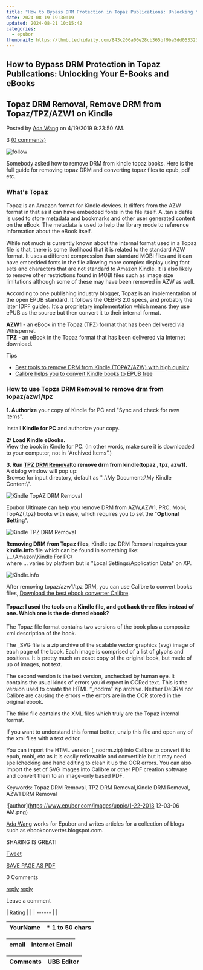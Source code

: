 ```yaml
---
title: "How to Bypass DRM Protection in Topaz Publications: Unlocking Your E-Books and eBooks"
date: 2024-08-19 19:30:19
updated: 2024-08-21 10:15:42
categories:
  - epubor
thumbnail: https://thmb.techidaily.com/843c206a00e28cb365bf9ba5dd05332331c8b283e7e323acfc8d381ef1640599.jpg
---
```


## How to Bypass DRM Protection in Topaz Publications: Unlocking Your E-Books and eBooks

## Topaz DRM Removal, Remove DRM from Topaz/TPZ/AZW1 on Kindle

Posted by [Ada Wang](https://plus.google.com/+AdaWang/posts) on 4/19/2019 9:23:50 AM.

3 [(0 comments)](http://www.epubor.com/#comment-area) 



![follow](http://www.epubor.com/images/follow.png)

Somebody asked how to remove DRM from kindle topaz books. Here is the full guide for removing topaz DRM and converting topaz files to epub, pdf etc.

###  What's Topaz 

Topaz is an Amazon format for Kindle devices. It differs from the AZW format in that as it can have embedded fonts in the file itself. A .tan sidefile is used to store metadata and bookmarks and other user generated content on the eBook. The metadata is used to help the library mode to reference information about the eBook itself.   
  
While not much is currently known about the internal format used in a Topaz file is that, there is some likelihood that it is related to the standard AZW format. It uses a different compression than standard MOBI files and it can have embedded fonts in the file allowing more complex display using font sets and characters that are not standard to Amazon Kindle. It is also likely to remove other restrictions found in MOBI files such as image size limitations although some of these may have been removed in AZW as well.   
  
According to one publishing industry blogger, Topaz is an implementation of the open EPUB standard. It follows the OEBPS 2.0 specs, and probably the later IDPF guides. It’s a proprietary implementation which means they use ePUB as the source but then convert it to their internal format.  
  
**AZW1** \- an eBook in the Topaz (TPZ) format that has been delivered via Whispernet.   
**TPZ** \- an eBook in the Topaz format that has been delivered via Internet download. 

Tips

* [Best tools to remove DRM from Kindle (TOPAZ/AZW) with high quality](https://tools.techidaily.com/epubor/products/)
* [Calibre helps you to convert Kindle books to EPUB free](https://tools.techidaily.com/epubor/products/)

### **How to use Topza DRM Removal to remove drm from topaz/azw1/tpz**

**1\. Authorize** your copy of Kindle for PC and "Sync and check for new items".

Install **Kindle for PC** and authorize your copy.

**2: Load Kindle eBooks.**  
View the book in Kindle for PC. (In other words, make sure it is downloaded to your computer, not in “Archived Items”.)

**3\. Run [TPZ DRM Removal](https://tools.techidaily.com/epubor/ultimate/)to remove drm from kindle(topaz , tpz, azw1).**   
[](https://tools.techidaily.com/epubor/ultimate/) [](https://tools.techidaily.com/epubor/ultimate/) A dialog window will pop up:  
Browse for input directory, default as "..\\My Documents\\My Kindle Content\\".

![Kindle TopAZ DRM Removal](https://www.epubor.com/images/kindledrmremoval.jpg "Kindle DRM Removal")

Epubor Ultimate can help you remove DRM from AZW,AZW1, PRC, Mobi, TopAZ(.tpz) books with ease, which requires you to set the "**Optional Setting**".

![Kindle TPZ DRM Removal](https://www.epubor.com/images/kindledrmremoval-setting.jpg "Kindle DRM Removal")

**Removing DRM from Topaz files**, Kindle tpz DRM Removal requires your **kindle.info** file which can be found in something like:  
\\...\\Amazon\\Kindle For PC\\  
where ... varies by platform but is "Local Settings\\Application Data" on XP.

![Kindle.info](https://www.epubor.com/images/kindle.info.jpg "Kindle DRM Removal")

After removing topaz/azw1/tpz DRM, you can use Calibre to convert books files, [Download the best ebook converter Calibre](https://tools.techidaily.com/epubor/products/).

#### **Topaz: I used the tools on a Kindle file, and got back three files instead of one. Which one is the de-drmed ebook?**

The Topaz file format contains two versions of the book plus a composite xml description of the book.

The \_SVG file is a zip archive of the scalable vector graphics (svg) image of each page of the book. Each image is comprised of a list of glyphs and positions. It is pretty much an exact copy of the original book, but made of up of images, not text.

The second version is the text version, unchecked by human eye. It contains the usual kinds of errors you’d expect in OCRed text. This is the version used to create the HTML “\_nodrm” zip archive. Neither DeDRM nor Calibre are causing the errors – the errors are in the OCR stored in the original ebook.

The third file contains the XML files which truly are the Topaz internal format.

If you want to understand this format better, unzip this file and open any of the xml files with a text editor.

You can import the HTML version (\_nodrm.zip) into Calibre to convert it to epub, mobi, etc as it is easily reflowable and convertible but it may need spellchecking and hand editing to clean it up the OCR errors. You can also import the set of SVG images into Calibre or other PDF creation software and convert them to an image-only based PDF.

[](https://tools.techidaily.com/epubor/ultimate/) [](https://tools.techidaily.com/epubor/ultimate/) 

Keywords: Topaz DRM Removal, TPZ DRM Removal,Kindle DRM Removal, AZW1 DRM Removal

![author](https://www.epubor.com/images/uppic/1-22-2013 12-03-06 AM.png)

[Ada Wang](https://plus.google.com/+AdaWang/posts) works for Epubor and writes articles for a collection of blogs such as ebookconverter.blogspot.com.

SHARING IS GREAT!

[Tweet](https://twitter.com/share) 

[SAVE PAGE AS PDF](https://tools.techidaily.com/epubor/products/) 



0 Comments

[reply](https://tools.techidaily.com/epubor/products/) [reply](https://tools.techidaily.com/epubor/products/) 

Leave a comment

| Rating |  |
| ------ |  |

| YourName | \*  1 to 50 chars |
| -------- | ----------------- |

| email | Internet Email |
| ----- | -------------- |

| Comments | UBB Editor |
| -------- | ---------- |

<ins class="adsbygoogle"
     style="display:block"
     data-ad-format="autorelaxed"
     data-ad-client="ca-pub-7571918770474297"
     data-ad-slot="1223367746"></ins>



<ins class="adsbygoogle"
     style="display:block"
     data-ad-client="ca-pub-7571918770474297"
     data-ad-slot="8358498916"
     data-ad-format="auto"
     data-full-width-responsive="true"></ins>
